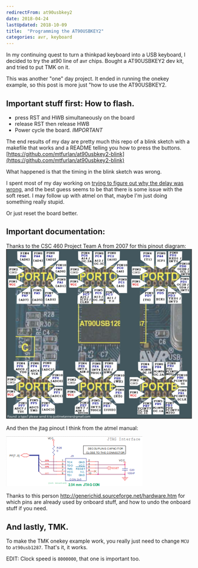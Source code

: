 ```yaml
---
redirectFrom: at90usbkey2
date: 2018-04-24
lastUpdated: 2018-10-09
title:  "Programming the AT90USBKEY2"
categories: avr, keyboard
---
```


In my continuing quest to turn a thinkpad keyboard into a USB keyboard, I decided to try the at90 line of avr chips.
Bought a AT90USBKEY2 dev kit, and tried to put TMK on it.

This was another "one" day project.
It ended in running the onekey example, so this post is more just "how to use the AT90USBKEY2.



## Important stuff first: How to flash.

* press RST and HWB simultaneously on the board
* release RST then release HWB
* Power cycle the board. *IMPORTANT*

The end results of my day are pretty much this repo of a blink sketch with a makefile that works and a README telling you how to press the buttons.
[https://github.com/mtfurlan/at90usbkey2-blink](https://github.com/mtfurlan/at90usbkey2-blink)

What happened is that the timing in the blink sketch was wrong.

I spent most of my day working on [trying to figure out why the delay was wrong](https://electronics.stackexchange.com/q/361303/181040), and the best guess seems to be that there is some issue with the soft reset.
I may follow up with atmel on that, maybe I'm just doing something really stupid.

Or just reset the board better.

## Important documentation:

Thanks to the CSC 460 Project Team A from 2007 for this pinout diagram:
[![labeled gpio pins](/assets/pages/at90usbkey2/pinout.png)](https://webhome.csc.uvic.ca/~mcheng/samples/cox/documentation/AT90_Pin_Diagram.pdf)


And then the jtag pinout I think from the atmel manual:

![jtag pinout](/assets/pages/at90usbkey2/jtag.png)

Thanks to this person http://generichid.sourceforge.net/hardware.htm
for which pins are already used by onboard stuff, and how to undo the onboard stuff if you need.


## And lastly, TMK.

To make the TMK onekey example work, you really just need to change `MCU` to `at90usb1287`.
That's it, it works.

EDIT: Clock speed is `8000000`, that one is important too.
